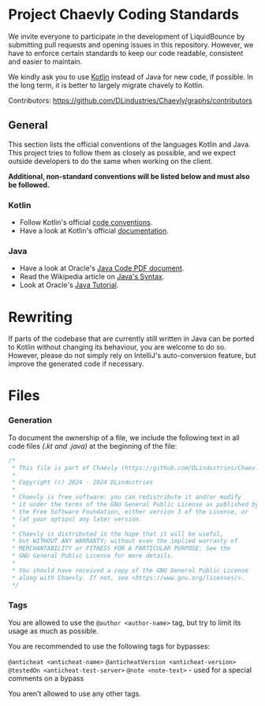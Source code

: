 # Project Chaevly Coding Standards

We invite everyone to participate in the development of LiquidBounce by submitting pull requests and opening issues in
this repository. However, we have to enforce certain standards to keep our code readable, consistent and easier to
maintain.

We kindly ask you to use [Kotlin](https://kotlinlang.org/) instead of Java for new code, if possible. In the long term,
it is better to largely migrate chavely to Kotlin.

Contributors: https://github.com/DLindustries/Chaevly/graphs/contributors

## General

This section lists the official conventions of the languages Kotlin and Java. This project tries to follow them as
closely as possible, and we expect outside developers to do the same when working on the client.

**Additional, non-standard conventions will be listed below and must also be followed.**

### Kotlin

* Follow Kotlin's
  official [code conventions](https://kotlinlang.org/docs/reference/coding-conventions.html#coding-conventions).
* Have a look at Kotlin's official [documentation](https://kotlinlang.org/docs/reference/).

### Java

* Have a look at Oracle's [Java Code PDF document](https://www.oracle.com/technetwork/java/codeconventions-150003.pdf).
* Read the Wikipedia article on [Java's Syntax](https://en.wikipedia.org/wiki/Java_syntax).
* Look at Oracle's [Java Tutorial](https://docs.oracle.com/javase/tutorial/java/).

# Rewriting

If parts of the codebase that are currently still written in Java can be ported to Kotlin without changing its
behaviour, you are welcome to do so. However, please do not simply rely on IntelliJ's auto-conversion feature, but
improve the generated code if necessary.

# Files

### Generation

To document the ownership of a file, we include the following text in all code files *(.kt and .java)* at the beginning
of the file:

```kotlin
/*
 * This file is part of Chaevly (https://github.com/DLindustries/Chaevly)
 *
 * Copyright (c) 2024 - 2024 DLindustries
 *
 * Chaevly is free software: you can redistribute it and/or modify
 * it under the terms of the GNU General Public License as published by
 * the Free Software Foundation, either version 3 of the License, or
 * (at your option) any later version.
 *
 * Chaevly is distributed in the hope that it will be useful,
 * but WITHOUT ANY WARRANTY; without even the implied warranty of
 * MERCHANTABILITY or FITNESS FOR A PARTICULAR PURPOSE. See the
 * GNU General Public License for more details.
 *
 * You should have received a copy of the GNU General Public License
 * along with Chaevly. If not, see <https://www.gnu.org/licenses/>.
 */
```

### Tags

You are allowed to use the `@author <author-name>` tag, but try to limit its usage as much as possible.

You are recommended to use the following tags for bypasses:

`@anticheat <anticheat-name>`
`@anticheatVersion <anticheat-version>`
`@testedOn <anticheat-test-server>`
`@note <note-text>` - used for a special comments on a bypass

You aren't allowed to use any other tags.


